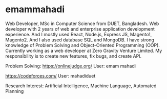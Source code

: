 # emammahadi

Web Developer, MSc in Computer Science from DUET, Bangladesh. Web developer with 2 years of web and enterprise application development experience. And I mostly used React, Node.js, Express JS, Magento1, Magento2. And I also used database SQL and MongoDB.
I have strong knowledge of Problem Solving and Object-Oriented Programming (OOP).
Currently working as a web developer at Zero Gravity Venture Limited. My responsibility is to create new features, fix bugs, and create API.

Problem Solving:
https://onlinejudge.org/
User: emam mahadi

https://codeforces.com/
User: mahadiduet

Research Interest:
Artificial Intelligence,
Machine Language,
Automated Planning
